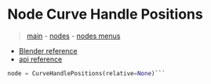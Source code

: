 # Node Curve Handle Positions

> [main](../structure.md) - [nodes](nodes.md) - [nodes menus](nodes_menus.md)

- [Blender reference](https://docs.blender.org/manual/en/latest/modeling/geometry_nodes/curve/curve_handle_position.html)
 - [api reference]({node.blender_python_ref})

```python
node = CurveHandlePositions(relative=None)```
